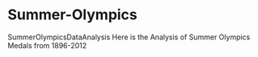 # Summer-Olympics
SummerOlympicsDataAnalysis
Here is the Analysis of Summer Olympics Medals from 1896-2012
